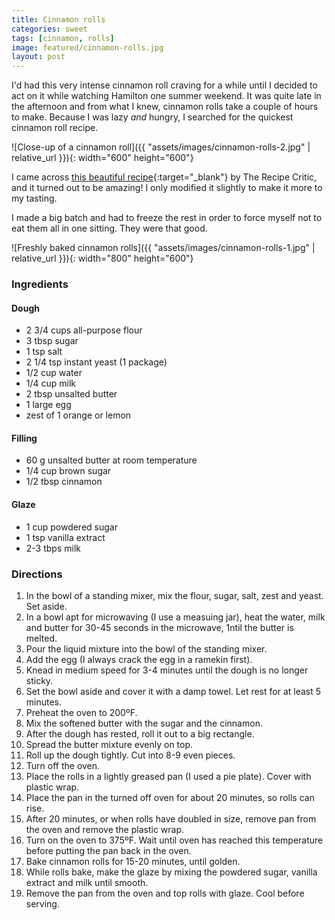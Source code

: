```yaml
---
title: Cinnamon rolls
categories: sweet
tags: [cinnamon, rolls]
image: featured/cinnamon-rolls.jpg
layout: post
---
```


I'd had this very intense cinnamon roll craving for a while until I decided to act on it while watching Hamilton one summer weekend. It was quite late in the afternoon and from what I knew, cinnamon rolls take a couple of hours to make. Because I was lazy _and_ hungry, I searched for the quickest cinnamon roll recipe.

![Close-up of a cinnamon roll]({{ "assets/images/cinnamon-rolls-2.jpg" | relative_url }}){: width="600" height="600"}

I came across [this beautiful recipe](https://therecipecritic.com/quick-45-minute-cinnamon-rolls/){:target="_blank"} by The Recipe Critic, and it turned out to be amazing! I only modified it slightly to make it more to my tasting.

I made a big batch and had to freeze the rest in order to force myself not to eat them all in one sitting. They were that good.

![Freshly baked cinnamon rolls]({{ "assets/images/cinnamon-rolls-1.jpg" | relative_url }}){: width="800" height="600"}

### Ingredients

#### Dough
* 2 3/4 cups all-purpose flour
* 3 tbsp sugar
* 1 tsp salt
* 2 1/4 tsp instant yeast (1 package)
* 1/2 cup water
* 1/4 cup milk
* 2 tbsp unsalted butter
* 1 large egg
* zest of 1 orange or lemon

#### Filling
* 60 g unsalted butter at room temperature
* 1/4 cup brown sugar
* 1/2 tbsp cinnamon

#### Glaze
* 1 cup powdered sugar
* 1 tsp vanilla extract
* 2-3 tbps milk

### Directions

1. In the bowl of a standing mixer, mix the flour, sugar, salt, zest and yeast. Set aside.
1. In a bowl apt for microwaving (I use a measuing jar), heat the water, milk and butter for 30-45 seconds in the microwave, 1ntil the butter is melted.
1. Pour the liquid mixture into the bowl of the standing mixer.
1. Add the egg (I always crack the egg in a ramekin first).
1. Knead in medium speed for 3-4 minutes until the dough is no longer sticky.
1. Set the bowl aside and cover it with a damp towel. Let rest for at least 5 minutes.
1. Preheat the oven to 200ºF.
1. Mix the softened butter with the sugar and the cinnamon.
1. After the dough has rested, roll it out to a big rectangle.
1. Spread the butter mixture evenly on top.
1. Roll up the dough tightly. Cut into 8-9 even pieces.
1. Turn off the oven.
1. Place the rolls in a lightly greased pan (I used a pie plate). Cover with plastic wrap.
1. Place the pan in the turned off oven for about 20 minutes, so rolls can rise.
1. After 20 minutes, or when rolls have doubled in size, remove pan from the oven and remove the plastic wrap.
1. Turn on the oven to 375ºF. Wait until oven has reached this temperature before putting the pan back in the oven.
1. Bake cinnamon rolls for 15-20 minutes, until golden.
1. While rolls bake, make the glaze by mixing the powdered sugar, vanilla extract and milk until smooth.
1. Remove the pan from the oven and top rolls with glaze. Cool before serving.